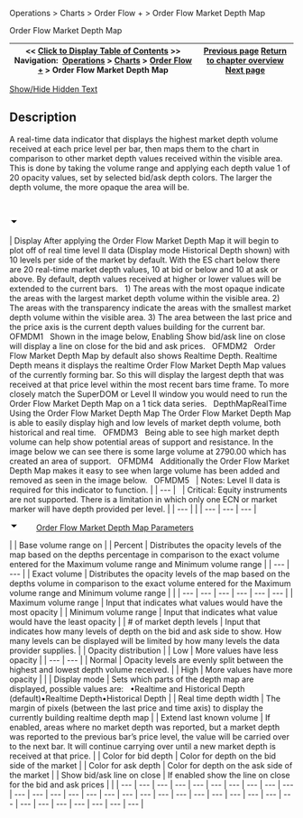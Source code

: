 ﻿


Operations \> Charts \> Order Flow \+ \> Order Flow Market Depth Map






















Order Flow Market Depth Map







| \<\< [Click to Display Table of Contents](order_flow_market_depth_map.md) \>\> **Navigation:**     [Operations](operations.md) \> [Charts](charts.md) \> [Order Flow \+](order_flow_plus.md) \> Order Flow Market Depth Map | [Previous page](order_flow_trade_detector.md) [Return to chapter overview](order_flow_plus.md) [Next page](tick_replay.md) |
| --- | --- |




[Show/Hide Hidden Text](javascript:HMToggleExpandAll(!HMAnyToggleOpen()) "Click to open/close expanding sections")









## Description
A real\-time data indicator that displays the highest market depth volume received at each price level per bar, then maps them to the chart in comparison to other market depth values received within the visible area. This is done by taking the volume range and applying each depth value 1 of 20 opacity values, set by selected bid/ask depth colors. The larger the depth volume, the more opaque the area will be.


 


![tog_minus](tog_minus.gif)




| Display After applying the Order Flow Market Depth Map it will begin to plot off of real time level II data (Display mode Historical Depth shown) with 10 levels per side of the market by default. With the ES chart below there are 20 real\-time market depth values, 10 at bid or below and 10 at ask or above. By default, depth values received at higher or lower values will be extended to the current bars.   1\) The areas with the most opaque indicate the areas with the largest market depth volume within the visible area. 2\) The areas with the transparency indicate the areas with the smallest market depth volume within the visible area. 3\) The area between the last price and the price axis is the current depth values building for the current bar.   OFMDM1   Shown in the image below, Enabling Show bid/ask line on close will display a line on close for the bid and ask prices.   OFMDM2   Order Flow Market Depth Map by default also shows Realtime Depth. Realtime Depth means it displays the realtime Order Flow Market Depth Map values of the currently forming bar. So this will display the largest depth that was received at that price level within the most recent bars time frame. To more closely match the SuperDOM or Level II window you would need to run the Order Flow Market Depth Map on a 1 tick data series.   DepthMapRealTime   Using the Order Flow Market Depth Map The Order Flow Market Depth Map is able to easily display high and low levels of market depth volume, both historical and real time.   OFMDM3   Being able to see high market depth volume can help show potential areas of support and resistance. In the image below we can see there is some large volume at 2790\.00 which has created an area of support.   OFMDM4   Additionally the Order Flow Market Depth Map makes it easy to see when large volume has been added and removed as seen in the image below.    OFMDM5     | Notes: Level II data is required for this indicator to function. | | --- |        | Critical: Equity instruments are not supported. There is a limitation in which only one ECN or market marker will have depth provided per level. | | --- | |
| --- | --- | --- |



![tog_minus](tog_minus.gif)        [Order Flow Market Depth Map Parameters](javascript:HMToggle('toggle','Parameters','Parameters_ICON'))




| | Base volume range on | | Percent | Distributes the opacity levels of the map based on the depths percentage in comparison to the exact volume entered for the Maximum volume range and Minimum volume range | | --- | --- | | Exact volume | Distributes the opacity levels of the map based on the depths volume in comparison to the exact volume entered for the Maximum volume range and Minimum volume range | | | --- | --- | --- | --- | --- | --- | | Maximum volume range | Input that indicates what values would have the most opacity | | Minimum volume range | Input that indicates what value would have the least opacity | | \# of market depth levels | Input that indicates how many levels of depth on the bid and ask side to show. How many levels can be displayed will be limited by how many levels the data provider supplies. | | Opacity distribution | | Low | More values have less opacity | | --- | --- | | Normal | Opacity levels are evenly split between the highest and lowest depth volume received. | | High | More values have more opacity | | | Display mode | Sets which parts of the depth map are displayed, possible values are:   •Realtime and Historical Depth (default)•Realtime Depth•Historical Depth | | Real time depth width | The margin of pixels (between the last price and time axis) to display the currently building realtime depth map | | Extend last known volume | If enabled, areas where no market depth was reported, but a market depth was reported to the previous bar’s price level, the value will be carried over to the next bar. It will continue carrying over until a new market depth is received at that price. | | Color for bid depth | Color for depth on the bid side of the market | | Color for ask depth | Color for depth on the ask side of the market | | Show bid/ask line on close | If enabled show the line on close for the bid and ask prices | |
| --- | --- | --- | --- | --- | --- | --- | --- | --- | --- | --- | --- | --- | --- | --- | --- | --- | --- | --- | --- | --- | --- | --- | --- | --- | --- | --- | --- | --- | --- | --- | --- | --- |











